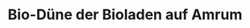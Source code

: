 ---
title: "Bio-Düne der Bioladen auf Amrum"
url: /wittduen-auf-amrum/bio-duene-der-bioladen-auf-amrum/
shop: Supermarkt
---